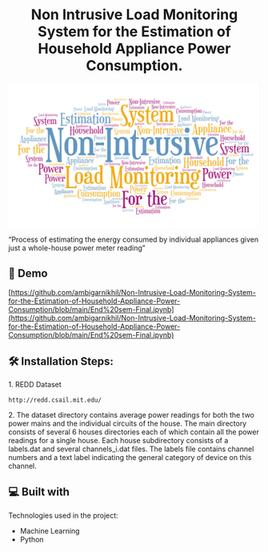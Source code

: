<h1 align="center" id="title">Non Intrusive Load Monitoring System for the Estimation of Household Appliance Power Consumption.</h1>

<p align="center"><img src="https://github.com/ambigarnikhil/Non-Intrusive-Load-Monitoring-System-for-the-Estimation-of-Household-Appliance-Power-Consumption/blob/main/title.png" alt="project-image"></p>

<p id="description">“Process of estimating the energy consumed by individual appliances given just a whole-house power meter reading”</p>

<h2>🚀 Demo</h2>

[https://github.com/ambigarnikhil/Non-Intrusive-Load-Monitoring-System-for-the-Estimation-of-Household-Appliance-Power-Consumption/blob/main/End%20sem-Final.ipynb](https://github.com/ambigarnikhil/Non-Intrusive-Load-Monitoring-System-for-the-Estimation-of-Household-Appliance-Power-Consumption/blob/main/End%20sem-Final.ipynb)

<h2>🛠️ Installation Steps:</h2>

<p>1. REDD Dataset</p>

```
http://redd.csail.mit.edu/
```

<p>2. The dataset directory contains average power readings for both the two power mains and the individual circuits of the house. The main directory consists of several 6 houses directories each of which contain all the power readings for a single house. Each house subdirectory consists of a labels.dat and several channels_i.dat files. The labels file contains channel numbers and a text label indicating the general category of device on this channel.</p>

  
  
<h2>💻 Built with</h2>

Technologies used in the project:

*   Machine Learning
*   Python
